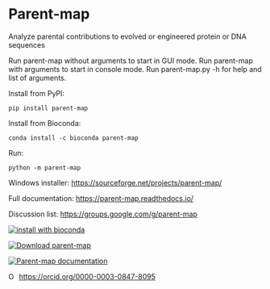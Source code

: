 # Parent-map

Analyze parental contributions to evolved or engineered protein or DNA sequences

Run parent-map without arguments to start in GUI mode.
Run parent-map with arguments to start in console mode.
Run parent-map.py -h for help and list of arguments.

Install from PyPI:
````
pip install parent-map
````
Install from Bioconda:
```
conda install -c bioconda parent-map
```
Run:
```
python -m parent-map
```
Windows installer: https://sourceforge.net/projects/parent-map/

Full documentation: https://parent-map.readthedocs.io/

Discussion list: https://groups.google.com/g/parent-map

[![install with bioconda](https://img.shields.io/badge/install%20with-bioconda-brightgreen.svg?style=flat)](http://bioconda.github.io/recipes/parent-map/README.html)

[![Download parent-map](https://a.fsdn.com/con/app/sf-download-button)](https://sourceforge.net/projects/parent-map/files/latest/download)

[![Parent-map documentation](https://img.shields.io/badge/Parent--map-Documentation-yellow)](https://parent-map.readthedocs.io/)

<div itemscope itemtype="https://schema.org/Person"><a itemprop="sameAs" content="https://orcid.org/0000-0003-0847-8095" href="https://orcid.org/0000-0003-0847-8095" target="orcid.widget" rel="me noopener noreferrer" style="vertical-align:top;"><img src="https://orcid.org/sites/default/files/images/orcid_16x16.png" style="width:1em;margin-right:.5em;" alt="ORCID iD icon">https://orcid.org/0000-0003-0847-8095</a></div>


